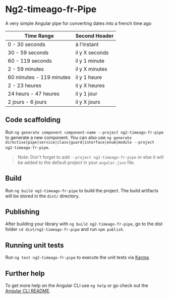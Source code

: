 # Ng2-timeago-fr-Pipe

A very simple Angular pipe for converting dates into a french time ago

| Time Range  | Second Header |
| ------------- | ------------- |
| 0 - 30 seconds | à l'instant  |
| 30 - 59 seconds  | il y X seconds  |
| 60 - 119 seconds  | il y 1 minute  |
| 2 - 59 minutes  | il y X minutes  |
| 60 minutes - 119 minutes  | il y 1 heure  |
| 2 - 23 heures  | il y X heures  |
| 24 heurs - 47 heures   | il y 1 jour  |
| 2 jours - 6 jours   | il y X jours  |


## Code scaffolding

Run `ng generate component component-name --project ng2-timeago-fr-pipe` to generate a new component. You can also use `ng generate directive|pipe|service|class|guard|interface|enum|module --project ng2-timeago-fr-pipe`.
> Note: Don't forget to add `--project ng2-timeago-fr-pipe` or else it will be added to the default project in your `angular.json` file. 

## Build

Run `ng build ng2-timeago-fr-pipe` to build the project. The build artifacts will be stored in the `dist/` directory.

## Publishing

After building your library with `ng build ng2-timeago-fr-pipe`, go to the dist folder `cd dist/ng2-timeago-fr-pipe` and run `npm publish`.

## Running unit tests

Run `ng test ng2-timeago-fr-pipe` to execute the unit tests via [Karma](https://karma-runner.github.io).

## Further help

To get more help on the Angular CLI use `ng help` or go check out the [Angular CLI README](https://github.com/angular/angular-cli/blob/master/README.md).

